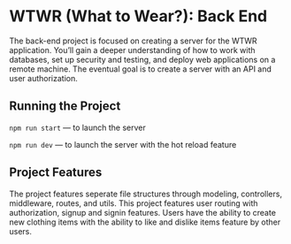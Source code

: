 # WTWR (What to Wear?): Back End

The back-end project is focused on creating a server for the WTWR application. You’ll gain a deeper understanding of how to work with databases, set up security and testing, and deploy web applications on a remote machine. The eventual goal is to create a server with an API and user authorization.

## Running the Project

`npm run start` — to launch the server

`npm run dev` — to launch the server with the hot reload feature

## Project Features

The project features seperate file structures through modeling, controllers, middleware, routes, and utils.
This project features user routing with authorization, signup and signin features.
Users have the ability to create new clothing items with the ability to like and dislike items feature by other users.
